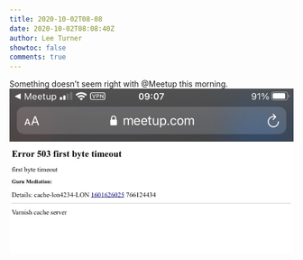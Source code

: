 ```yaml
---
title: 2020-10-02T08-08
date: 2020-10-02T08:08:40Z
author: Lee Turner
showtoc: false
comments: true
---
```


Something doesn’t seem right with @Meetup this morning. ![](/img/x//1311941155437903873-EjTzhscXgAALRC7.jpg)

